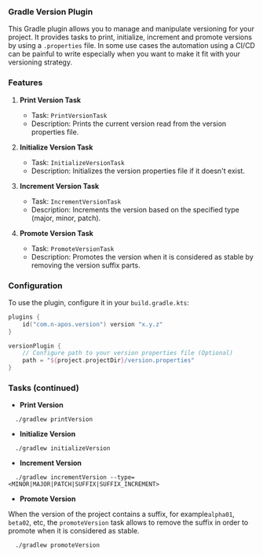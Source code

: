 ### Gradle Version Plugin

This Gradle plugin allows you to manage and manipulate versioning for your project. It provides tasks to print,
initialize, increment and promote versions by using a `.properties` file.
In some use cases the automation using a CI/CD can be painful to write especially when you want to make it fit
with your versioning strategy.

### Features

1. **Print Version Task**
    - Task: `PrintVersionTask`
    - Description: Prints the current version read from the version properties file.

2. **Initialize Version Task**
    - Task: `InitializeVersionTask`
    - Description: Initializes the version properties file if it doesn't exist.

3. **Increment Version Task**
    - Task: `IncrementVersionTask`
    - Description: Increments the version based on the specified type (major, minor, patch).

4. **Promote Version Task**
    - Task: `PromoteVersionTask`
    - Description: Promotes the version when it is considered as stable by removing the version suffix parts.

### Configuration

To use the plugin, configure it in your `build.gradle.kts`:

```kotlin
plugins {
    id("com.n-apos.version") version "x.y.z"
}

versionPlugin {
    // Configure path to your version properties file (Optional)
    path = "${project.projectDir}/version.properties"
}
```

### Tasks (continued)

- **Print Version**

```shell
  ./gradlew printVersion
```


- **Initialize Version**

```shell
  ./gradlew initializeVersion
```


- **Increment Version**

```shell
  ./gradlew incrementVersion --type=<MINOR|MAJOR|PATCH|SUFFIX|SUFFIX_INCREMENT>
```

- **Promote Version**

When the version of the project contains a suffix, for example`alpha01`, `beta02`, etc, the `promoteVersion` task
allows to remove the suffix in order to promote when it is considered as stable.

```shell
  ./gradlew promoteVersion
```
